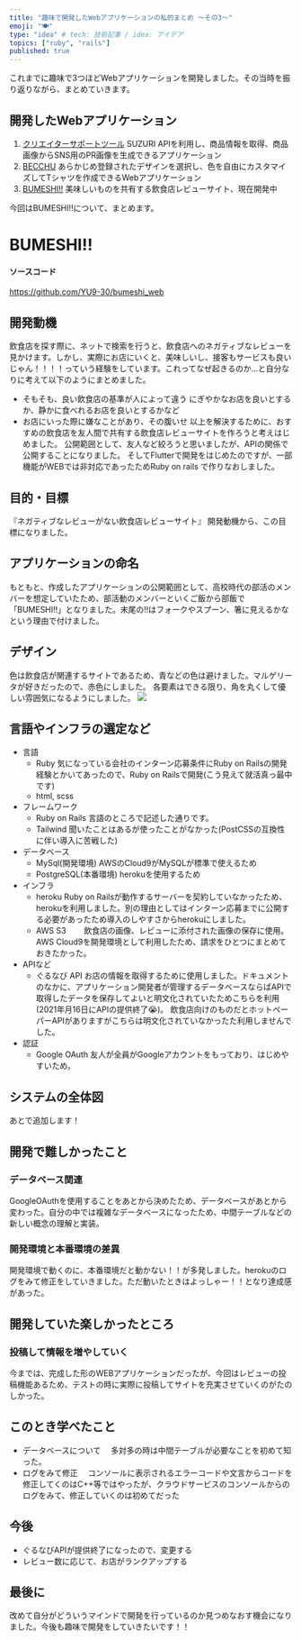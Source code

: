 ```yaml
---
title: "趣味で開発したWebアプリケーションの私的まとめ ～その3～"
emoji: "🍽"
type: "idea" # tech: 技術記事 / idea: アイデア
topics: ["ruby", "rails"]
published: true
---
```

これまでに趣味で3つほどWebアプリケーションを開発しました。その当時を振り返りながら、まとめていきます。
## 開発したWebアプリケーション
1. [クリエイターサポートツール](https://creator-support-tool.yu-9.work/)
  SUZURI APIを利用し、商品情報を取得、商品画像からSNS用のPR画像を生成できるアプリケーション
2. [BECCHU](http://becchu.yu-9.work/)
  あらかじめ登録されたデザインを選択し、色を自由にカスタマイズしてTシャツを作成できるWebアプリケーション
3. [BUMESHI!!](https://bumeshi-eat.herokuapp.com/)
  美味しいものを共有する飲食店レビューサイト、現在開発中 
  
今回はBUMESHI!!について、まとめます。

# BUMESHI!!
#### ソースコード
https://github.com/YU9-30/bumeshi_web
## 開発動機
飲食店を探す際に、ネットで検索を行うと、飲食店へのネガティブなレビューを見かけます。しかし、実際にお店にいくと、美味しいし、接客もサービスも良いじゃん！！！！っていう経験をしています。これってなぜ起きるのか...と自分なりに考えて以下のようにまとめました。
- そもそも、良い飲食店の基準が人によって違う
  にぎやかなお店を良いとするか、静かに食べれるお店を良いとするかなど
- お店にいった際に嫌なことがあり、その腹いせ
以上を解決するために、おすすめの飲食店を友人間で共有する飲食店レビューサイトを作ろうと考えはじめました。
公開範囲として、友人など絞ろうと思いましたが、APIの関係で公開することになりました。
そしてFlutterで開発をはじめたのですが、一部機能がWEBでは非対応であったためRuby on rails で作りなおしました。

## 目的・目標
『ネガティブなレビューがない飲食店レビューサイト』
開発動機から、この目標になりました。

## アプリケーションの命名
もともと、作成したアプリケーションの公開範囲として、高校時代の部活のメンバーを想定していたため、部活動のメンバーといくご飯から部飯で「BUMESHI!!」となりました。末尾の!!はフォークやスプーン、箸に見えるかなという理由で付けました。

## デザイン
色は飲食店が関連するサイトであるため、青などの色は避けました。マルゲリータが好きだったので、赤色にしました。
各要素はできる限り、角を丸くして優しい雰囲気になるようにしました。
![](https://storage.googleapis.com/zenn-user-upload/qhtqws5ldombxlm78zhm3d6z5hvt)
## 言語やインフラの選定など
- 言語
  - Ruby
  気になっている会社のインターン応募条件にRuby on Railsの開発経験とかいてあったので、Ruby on Railsで開発(こう見えて就活真っ最中です)
  - html, scss
- フレームワーク
  - Ruby on Rails
    言語のところで記述した通りです。
  - Tailwind
    聞いたことはあるが使ったことがなかった(PostCSSの互換性に伴い導入に苦戦した)
- データベース
  - MySql(開発環境)
    AWSのCloud9がMySQLが標準で使えるため
  - PostgreSQL(本番環境)
    herokuを使用するため
- インフラ
  - heroku
    Ruby on Railsが動作するサーバーを契約していなかったため、herokuを利用しました。別の理由としてはインターン応募までに公開する必要があったため導入のしやすさからherokuにしました。
  - AWS S3
　　飲食店の画像、レビューに添付された画像の保存に使用。AWS Cloud9を開発環境として利用したため、請求をひとつにまとめておきたかった。
- APIなど
  - ぐるなび API
    お店の情報を取得するために使用しました。ドキュメントのなかに、アプリケーション開発者が管理するデータベースならばAPIで取得したデータを保存してよいと明文化されていたためこちらを利用(2021年月16日にAPIの提供終了😭)。
    飲食店向けのものだとホットペーパーAPIがありますがこちらは明文化されていなかったた利用しませんでした。
- 認証
  - Google OAuth
  友人が全員がGoogleアカウントをもっており、はじめやすいため。

## システムの全体図
あとで追加します！

## 開発で難しかったこと
### データベース関連
GoogleOAuthを使用することをあとから決めたため、データベースがあとから変わった。自分の中では複雑なデータベースになったため、中間テーブルなどの新しい概念の理解と実装。

### 開発環境と本番環境の差異
開発環境で動くのに、本番環境だと動かない！！が多発しました。herokuのログをみて修正をしていきました。ただ動いたときはよっしゃー！！となり達成感があった。

## 開発していた楽しかったところ
### 投稿して情報を増やしていく
今までは、完成した形のWEBアプリケーションだったが、今回はレビューの投稿機能あるため、テストの時に実際に投稿してサイトを充実させていくのがたのしかった。

## このとき学べたこと
- データベースについて
　多対多の時は中間テーブルが必要なことを初めて知った。
- ログをみて修正
　コンソールに表示されるエラーコードや文言からコードを修正してくのはC++等ではやったが、クラウドサービスのコンソールからのログをみて、修正していくのは初めてだった

## 今後
- ぐるなびAPIが提供終了になったので、変更する
- レビュー数に応じて、お店がランクアップする

## 最後に
改めて自分がどういうマインドで開発を行っているのか見つめなおす機会になりました。今後も趣味で開発をしていきたいです！！
